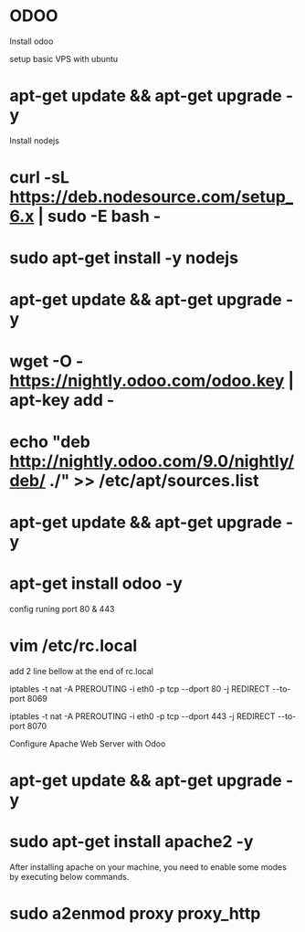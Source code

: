 # ODOO
Install odoo

setup basic VPS with ubuntu

# apt-get update && apt-get upgrade -y

Install nodejs

# curl -sL https://deb.nodesource.com/setup_6.x | sudo -E bash -

# sudo apt-get install -y nodejs

# apt-get update && apt-get upgrade -y

# wget -O - https://nightly.odoo.com/odoo.key | apt-key add -

# echo "deb http://nightly.odoo.com/9.0/nightly/deb/ ./" >> /etc/apt/sources.list

# apt-get update && apt-get upgrade -y

# apt-get install odoo -y

config runing port 80 & 443

# vim /etc/rc.local

add 2 line bellow at the end of rc.local

iptables -t nat -A PREROUTING -i eth0 -p tcp --dport 80 -j REDIRECT --to-port 8069

iptables -t nat -A PREROUTING -i eth0 -p tcp --dport 443 -j REDIRECT --to-port 8070

Configure Apache Web Server with Odoo

# apt-get update && apt-get upgrade -y

# sudo apt-get install apache2 -y

After installing apache on your machine, you need to enable some modes by executing below commands.
 
# sudo a2enmod proxy proxy_http
